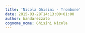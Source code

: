 ```yaml
---
title: 'Nicola Ghisini - Trombone'
date: 2015-03-28T14:13:00+01:00
author: bandarezzato
cognome_nome: Ghisini Nicola
---
```

